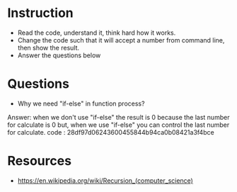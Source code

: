 ﻿# Instruction
* Read the code, understand it, think hard how it works.
* Change the code such that it will accept a number from command line, then show the result.
* Answer the questions below

# Questions
* Why we need "if-else" in function process?

Answer:  when we don't use   "if-else" the result is 0 because the last number for calculate is 0 
but, when we use  "if-else" you can control the last number for calculate.
 code : 28df97d06243600455844b94ca0b08421a3f4bce


# Resources
* https://en.wikipedia.org/wiki/Recursion_(computer_science)